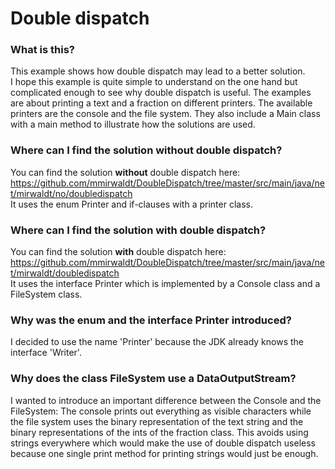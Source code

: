# Double dispatch
### What is this?
This example shows how double dispatch may lead to a better solution.  
I hope this example is quite simple to understand on the one hand but complicated enough 
to see why double dispatch is useful.
The examples are about printing a text and a fraction on different printers.
The available printers are the console and the file system.
They also include a Main class with a main method to illustrate how the solutions are used.

### Where can I find the solution without double dispatch?
You can find the solution **without** double dispatch here:    
https://github.com/mmirwaldt/DoubleDispatch/tree/master/src/main/java/net/mirwaldt/no/doubledispatch   
It uses the enum Printer and if-clauses with a printer class.

### Where can I find the solution with double dispatch?
You can find the solution **with** double dispatch here:    
https://github.com/mmirwaldt/DoubleDispatch/tree/master/src/main/java/net/mirwaldt/doubledispatch      
It uses the interface Printer which is implemented by a Console class and a FileSystem class.

### Why was the enum and the interface Printer introduced?
I decided to use the name 'Printer' because the JDK already knows the interface 'Writer'.

### Why does the class FileSystem use a DataOutputStream?
I wanted to introduce an important difference between the Console and the FileSystem:
The console prints out everything as visible characters while the file system 
uses the binary representation of the text string and the binary representations
of the ints of the fraction class.
This avoids using strings everywhere which would make the use of double dispatch useless 
because one single print method for printing strings would just be enough. 
